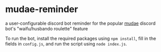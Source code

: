 # mudae-reminder
a user-configurable discord bot reminder for the popular [mudae](https://top.gg/bot/432610292342587392) discord bot's "waifu/husbando roulette" feature

To run the bot, install the required packages using `npm install`, fill in the fields in `config.js`, and run the script using `node index.js`.
